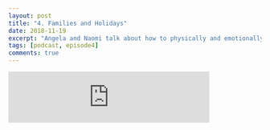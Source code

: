 ```yaml
---
layout: post
title: "4. Families and Holidays"
date: 2018-11-19
excerpt: "Angela and Naomi talk about how to physically and emotionally navigate holiday interactions with family in ways that support the relationships you want to nurture and hold firm boundaries where they are needed."
tags: [podcast, episode4]
comments: true
---
```

<iframe src="https://anchor.fm/queerly-yours/embed/episodes/4--Families-and-Holidays-e2jvec" height="102px" width="400px" frameborder="0" scrolling="no"></iframe>
